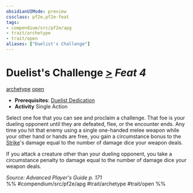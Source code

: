 ```yaml
---
obsidianUIMode: preview
cssclass: pf2e,pf2e-feat
tags:
- compendium/src/pf2e/apg
- trait/archetype
- trait/open
aliases: ["Duelist's Challenge"]
---
```

# Duelist's Challenge  [>](/rules/core-rulebook/chapter-9-playing-the-game.md#Actions "Single Action") *Feat 4*  
[archetype](/rules/traits/archetype.md)  [open](/rules/traits/open.md)  

- **Prerequisites**: [Duelist Dedication](/compendium/feats/duelist-dedication-apg.md)
- **Activity** Single Action

Select one foe that you can see and proclaim a challenge. That foe is your dueling opponent until they are defeated, flee, or the encounter ends. Any time you hit that enemy using a single one-handed melee weapon while your other hand or hands are free, you gain a circumstance bonus to the [Strike](/rules/actions/strike.md)'s damage equal to the number of damage dice your weapon deals.

If you attack a creature other than your dueling opponent, you take a circumstance penalty to damage equal to the number of damage dice your weapon deals.

*Source: Advanced Player's Guide p. 171*  
%% #compendium/src/pf2e/apg #trait/archetype #trait/open %%